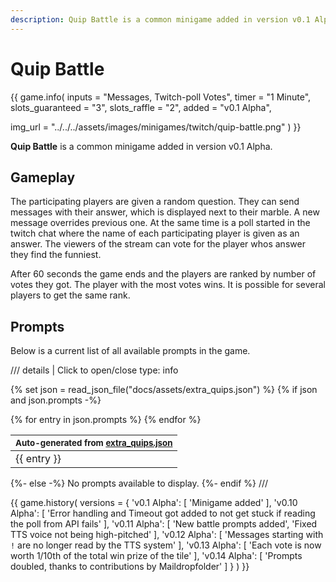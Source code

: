 ```yaml
---
description: Quip Battle is a common minigame added in version v0.1 Alpha.
---
```


# Quip Battle

{{ game.info(
  inputs           = "Messages, Twitch-poll Votes",
  timer            = "1 Minute",
  slots_guaranteed = "3",
  slots_raffle     = "2",
  added            = "v0.1 Alpha",
  
  img_url = "../../../assets/images/minigames/twitch/quip-battle.png"
) }}

**Quip Battle** is a common minigame added in version v0.1 Alpha.

## Gameplay

The participating players are given a random question. They can send messages with their answer, which is displayed next to their marble. A new message overrides previous one. At the same time is a poll started in the twitch chat where the name of each participating player is given as an answer. The viewers of the stream can vote for the player whos answer they find the funniest.

After 60 seconds the game ends and the players are ranked by number of votes they got. The player with the most votes wins. It is possible for several players to get the same rank.

## Prompts

Below is a current list of all available prompts in the game.  

/// details | Click to open/close
    type: info

{% set json = read_json_file("docs/assets/extra_quips.json") %}
{% if json and json.prompts -%}
  <table>
    <thead>
      <tr>
        <th><small>Auto-generated from <a href="https://github.com/chaosleaguewiki/chaosleaguewiki.github.io/blob/main/docs/assets/extra_quips.json" target="_blank" rel="nofollow">extra_quips.json</a></small></th>
      </tr>
    </thead>
    <tbody>
      {% for entry in json.prompts %}
        <tr>
          <td>{{ entry }}</td>
        </tr>
      {% endfor %}
    </tbody>
  </table>
{%- else -%}
  No prompts available to display.
{%- endif %}
///

{{ game.history(
  versions = {
    'v0.1 Alpha': [
      'Minigame added'
    ],
    'v0.10 Alpha': [
      'Error handling and Timeout got added to not get stuck if reading the poll from API fails'
    ],
    'v0.11 Alpha': [
      'New battle prompts added',
      'Fixed TTS voice not being high-pitched'
    ],
    'v0.12 Alpha': [
      'Messages starting with <code>!</code> are no longer read by the TTS system'
    ],
    'v0.13 Alpha': [
      'Each vote is now worth 1/10th of the total win prize of the tile'
    ],
    'v0.14 Alpha': [
      'Prompts doubled, thanks to contributions by Maildropfolder'
    ]
  }
) }}